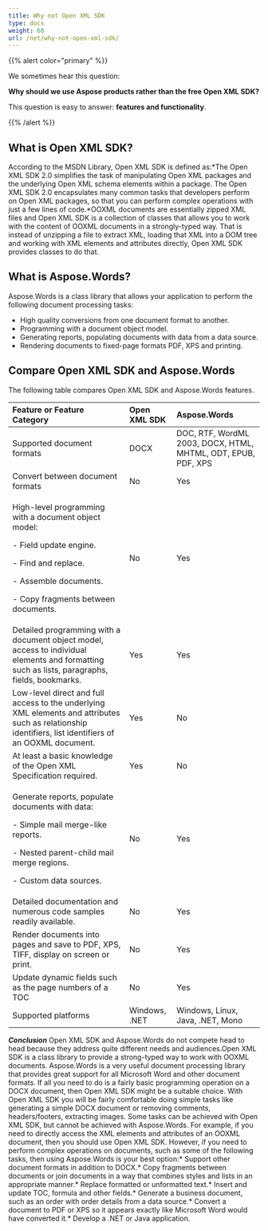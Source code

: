 ```yaml
---
title: Why not Open XML SDK
type: docs
weight: 60
url: /net/why-not-open-xml-sdk/
---
```


{{% alert color="primary" %}} 

We sometimes hear this question:

**Why should we use Aspose products rather than the free Open XML SDK?**

This question is easy to answer: **features and functionality**. 

{{% /alert %}} 

## **What is Open XML SDK?**

According to the MSDN Library, Open XML SDK is defined as:*The Open XML SDK 2.0 simplifies the task of manipulating Open XML packages and the underlying Open XML schema elements within a package. The Open XML SDK 2.0 encapsulates many common tasks that developers perform on Open XML packages, so that you can perform complex operations with just a few lines of code.*OOXML documents are essentially zipped XML files and Open XML SDK is a collection of classes that allows you to work with the content of OOXML documents in a strongly-typed way. That is instead of unzipping a file to extract XML, loading that XML into a DOM tree and working with XML elements and attributes directly, Open XML SDK provides classes to do that.

## **What is Aspose.Words?**

Aspose.Words is a class library that allows your application to perform the following document processing tasks:

- High quality conversions from one document format to another.
- Programming with a document object model.
- Generating reports, populating documents with data from a data source.
- Rendering documents to fixed-page formats PDF, XPS and printing.

## **Compare Open XML SDK and Aspose.Words**

The following table compares Open XML SDK and Aspose.Words features.

|**Feature or Feature Category**|**Open XML SDK**|**Aspose.Words**|
| :- | :- | :- |
|Supported document formats|DOCX|DOC, RTF, WordML 2003, DOCX, HTML, MHTML, ODT, EPUB, PDF, XPS|
|Convert between document formats|No|Yes|
|<p>High-level programming with a document object model:</p><p>- Field update engine.</p><p>- Find and replace.</p><p>- Assemble documents.</p><p>- Copy fragments between documents.</p>|No|Yes|
|Detailed programming with a document object model, access to individual elements and formatting such as lists, paragraphs, fields, bookmarks.|Yes|Yes|
|Low-level direct and full access to the underlying XML elements and attributes such as relationship identifiers, list identifiers of an OOXML document.|Yes|No|
|At least a basic knowledge of the Open XML Specification required.|Yes|No|
|<p>Generate reports, populate documents with data:</p><p>- Simple mail merge-like reports.</p><p>- Nested parent-child mail merge regions.</p><p>- Custom data sources.</p>|No|Yes|
|Detailed documentation and numerous code samples readily available.|No|Yes|
|Render documents into pages and save to PDF, XPS, TIFF, display on screen or print.|No|Yes|
|Update dynamic fields such as the page numbers of a TOC |No |Yes |
|Supported platforms|Windows, .NET|Windows, Linux, Java, .NET, Mono|
***Conclusion*** Open XML SDK and Aspose.Words do not compete head to head because they address quite different needs and audiences.Open XML SDK is a class library to provide a strong-typed way to work with OOXML documents. Aspose.Words is a very useful document processing library that provides great support for all Microsoft Word and other document formats. If all you need to do is a fairly basic programming operation on a DOCX document, then Open XML SDK might be a suitable choice. With Open XML SDK you will be fairly comfortable doing simple tasks like generating a simple DOCX document or removing comments, headers/footers, extracting images. Some tasks can be achieved with Open XML SDK, but cannot be achieved with Aspose.Words. For example, if you need to directly access the XML elements and attributes of an OOXML document, then you should use Open XML SDK. However, if you need to perform complex operations on documents, such as some of the following tasks, then using Aspose.Words is your best option:* Support other document formats in addition to DOCX.* Copy fragments between documents or join documents in a way that combines styles and lists in an appropriate manner.* Replace formatted or unformatted text.* Insert and update TOC, formula and other fields.* Generate a business document, such as an order with order details from a data source.* Convert a document to PDF or XPS so it appears exactly like Microsoft Word would have converted it.* Develop a .NET or Java application.
